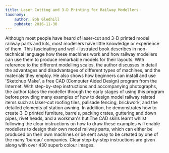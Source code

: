 ```yaml
---
title: Laser Cutting and 3-D Printing for Railway Modellers
taxonomy:
	author: Bob Gledhill
	pubdate: 2016-11-30
---
```

Although most people have heard of laser-cut and 3-D printed model railway parts and kits, most modellers have little knowledge or experience of them. This fascinating and well-illustrated book describes in non-technical language how these machines work and how railway modellers can use them to produce remarkable models for their layouts. With reference to the different modelling scales, the author discusses in detail the advantages and disadvantages of different types of machines, and the materials they employ. He also shows how beginners can install and use 'Sketchup Make', a free CAD (Computer Aided Design) program from the Internet. With step-by-step instructions and accompanying photographs, the author takes the modeller through the early stages of using this program before providing many examples of how to design model railway related items such as laser-cut roofing tiles, palisade fencing, brickwork, and the detailed elements of station awning. In addition, he demonstrates how to create 3-D printed furniture, barrels, packing crates, guttering and down pipes, rivet heads, and a workman's hut.The CAD skills learnt whilst following the clear instructions on how to draw these examples will enable modellers to design their own model railway parts, which can either be produced on their own machines or be sent away to be created by one of the many 'bureau' companies. Clear step-by-step instructions are given along with over 430 superb colour images.